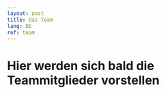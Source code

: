 ```yaml
---
layout: post
title: Das Team
lang: DE
ref: team
---
```

Hier werden sich bald die Teammitglieder vorstellen
========================================================
